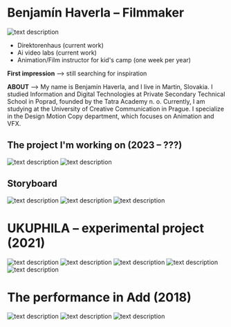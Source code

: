 # Benjamín Haverla – Filmmaker
![text description](Images/Profile.JPEG)
- Direktorenhaus (current work)
- Ai video labs (current work)
- Animation/Film instructor for kid's camp (one week per year)

**First impression** –> still searching for inspiration

**ABOUT** –> My name is Benjamín Haverla, and I live in Martin, Slovakia. I studied Information and Digital Technologies at Private Secondary Technical School in Poprad, founded by the Tatra Academy n. o. Currently, I am studying at the University of Creative Communication in Prague. I specialize in the Design Motion Copy department, which focuses on Animation and VFX.

## The project I'm working on (2023 – ???)
![text description](Images/Still_shot_scene1.png)
![text description](Images/Still_shot_scene2.png)

## Storyboard
![text description](Images/Storyboard_1.png)
![text description](Images/Storyboard_4.png)
![text description](Images/Storyboard_5.png)

# UKUPHILA – experimental project (2021)
![text description](Images/Green_1.jpg)
![text description](Images/Green_2.jpg)
![text description](Images/Green_3.jpg)
![text description](Images/Green_4.jpg)
![text description](Images/Green_5.jpg)


# The performance in Add (2018)
![text description](Images/Performance_1.png)
![text description](Images/Performance_2.png)
![text description](Images/Performance_3.png)

